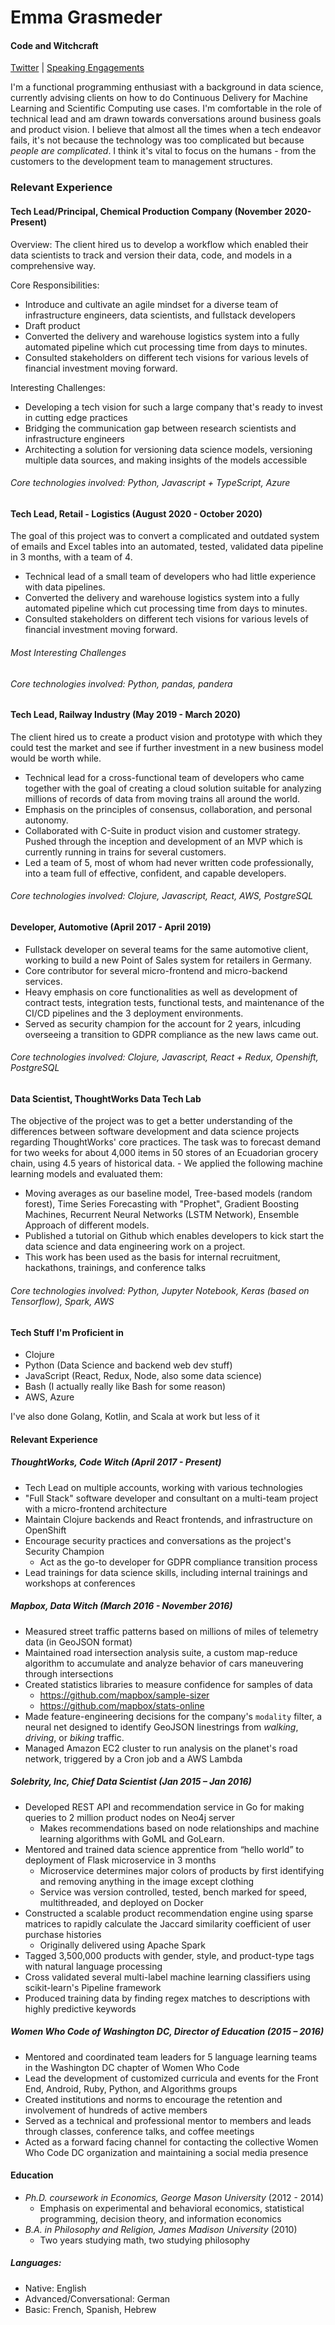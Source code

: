 # Emma Grasmeder
#### Code and Witchcraft

[Twitter](https://twitter.com/emgrasmeder) | [Speaking Engagements](speaking-engagements.md)

I'm a functional programming enthusiast with a background in data science, currently advising clients on how to do Continuous Delivery for Machine Learning and Scientific Computing use cases. I'm comfortable in the role of technical lead and am drawn towards conversations around business goals and product vision. I believe that almost all the times when a tech endeavor fails, it's not because the technology was too complicated but because _people are complicated_. I think it's vital to focus on the humans - from the customers to the development team to management structures. 

### Relevant Experience
#### Tech Lead/Principal, Chemical Production Company (November 2020-Present)
Overview: The client hired us to develop a workflow which enabled their data scientists to track and version their data, code, and models in a comprehensive way.

Core Responsibilities:
- Introduce and cultivate an agile mindset for a diverse team of infrastructure engineers, data scientists, and fullstack developers
- Draft product 
- Converted the delivery and warehouse logistics system into a fully automated pipeline which cut processing time from days to minutes. 
- Consulted stakeholders on different tech visions for various levels of financial investment moving forward.

Interesting Challenges:
- Developing a tech vision for such a large company that's ready to invest in cutting edge practices
- Bridging the communication gap between research scientists and infrastructure engineers
- Architecting a solution for versioning data science models, versioning multiple data sources, and making insights of the models accessible
###### Core technologies involved: Python, Javascript + TypeScript, Azure


#### Tech Lead, Retail - Logistics (August 2020 - October 2020)
The goal of this project was to convert a complicated and outdated system of emails and Excel tables into an automated, tested, validated data pipeline in 3 months, with a team of 4.
- Technical lead of a small team of developers who had little experience with data pipelines. 
- Converted the delivery and warehouse logistics system into a fully automated pipeline which cut processing time from days to minutes. 
- Consulted stakeholders on different tech visions for various levels of financial investment moving forward.
###### Most Interesting Challenges
###### Core technologies involved: Python, pandas, pandera

#### Tech Lead, Railway Industry (May 2019 - March 2020)
The client hired us to create a product vision and prototype with which they could test the market and see if further investment in a new business model would be worth while. 
- Technical lead for a cross-functional team of developers who came together with the goal of creating a cloud solution suitable for analyzing millions of records of data from moving trains all around the world.
- Emphasis on the principles of consensus, collaboration, and personal autonomy.
- Collaborated with C-Suite in product vision and customer strategy. Pushed through the inception and development of an MVP which is currently running in trains for several customers.   
- Led a team of 5, most of whom had never written code professionally, into a team full of effective, confident, and capable developers.
###### Core technologies involved: Clojure, Javascript, React, AWS, PostgreSQL

#### Developer, Automotive (April 2017 - April 2019)
- Fullstack developer on several teams for the same automotive client, working to build a new Point of Sales system for retailers in Germany. 
- Core contributor for several micro-frontend and micro-backend services.
- Heavy emphasis on core functionalities as well as development of contract tests, integration tests, functional tests, and maintenance of the CI/CD pipelines and the 3 deployment environments. 
- Served as security champion for the account for 2 years, inlcuding overseeing a transition to GDPR compliance as the new laws came out.
###### Core technologies involved: Clojure, Javascript, React + Redux, Openshift, PostgreSQL

#### Data Scientist, ThoughtWorks Data Tech Lab 
The objective of the project was to get a better understanding of the differences between software development and data science projects regarding ThoughtWorks' core practices. The task was to forecast demand for two weeks for about 4,000 items in 50 stores of an Ecuadorian grocery chain, using 4.5 years of historical data. - We applied the following machine learning models and evaluated them:
  - Moving averages as our baseline model, Tree-based models (random forest), Time Series Forecasting with "Prophet", Gradient Boosting Machines, Recurrent Neural Networks (LSTM Network), Ensemble Approach of different models. 
- Published a tutorial on Github which enables developers to kick start the data science and data engineering work on a project. 
- This work has been used as the basis for internal recruitment, hackathons, trainings, and conference talks
###### Core technologies involved: Python, Jupyter Notebook, Keras (based on Tensorflow), Spark, AWS


#### Tech Stuff I'm Proficient in
- Clojure
- Python (Data Science and backend web dev stuff) 
- JavaScript (React, Redux, Node, also some data science)
- Bash (I actually really like Bash for some reason)
- AWS, Azure

I've also done Golang, Kotlin, and Scala at work but less of it

#### Relevant Experience

##### ThoughtWorks, Code Witch (April 2017 - Present)
- Tech Lead on multiple accounts, working with various technologies
- "Full Stack" software developer and consultant on a multi-team project with a micro-frontend architecture
- Maintain Clojure backends and React frontends, and infrastructure on OpenShift
- Encourage security practices and conversations as the project's Security Champion
  - Act as the go-to developer for GDPR compliance transition process
- Lead trainings for data science skills, including internal trainings and workshops at conferences


##### Mapbox, Data Witch (March 2016 - November 2016)
- Measured street traffic patterns based on millions of miles of telemetry data (in GeoJSON format)
- Maintained road intersection analysis suite, a custom map-reduce algorithm to accumulate and analyze behavior of cars maneuvering through intersections
- Created statistics libraries to measure confidence for samples of data
  - https://github.com/mapbox/sample-sizer
  - https://github.com/mapbox/stats-online
- Made feature-engineering decisions for the company's `modality` filter, a neural net designed to identify GeoJSON linestrings from _walking_, _driving_, or _biking_ traffic.
- Managed Amazon EC2 cluster to run analysis on the planet's road network, triggered by a Cron job and a AWS Lambda

##### Solebrity, Inc, Chief Data Scientist (Jan 2015 – Jan 2016)
- Developed REST API and recommendation service in Go for making queries to 2 million product nodes on Neo4j server
  - Makes recommendations based on node relationships and machine learning algorithms with GoML and GoLearn.
- Mentored and trained data science apprentice from “hello world” to deployment of Flask microservice in 3 months
  - Microservice determines major colors of products by first identifying and removing anything in the image except clothing
  - Service was version controlled, tested, bench marked for speed, multithreaded, and deployed on Docker
- Constructed a scalable product recommendation engine using sparse matrices to rapidly calculate the Jaccard similarity coefficient of user purchase histories
  - Originally delivered using Apache Spark
- Tagged 3,500,000 products with gender, style, and product-type tags with natural language processing
- Cross validated several multi-label machine learning classifiers using scikit-learn's Pipeline framework
- Produced training data by finding regex matches to descriptions with highly predictive keywords

##### Women Who Code of Washington DC, Director of Education (2015 – 2016)            
- Mentored and coordinated team leaders for 5 language learning teams in the Washington DC chapter of Women Who Code
- Lead the development of customized curricula and events for the Front End, Android, Ruby, Python, and Algorithms groups
- Created institutions and norms to encourage the retention and involvement of hundreds of active members
- Served as a technical and professional mentor to members and leads through classes, conference talks, and coffee meetings
- Acted as a forward facing channel for contacting the collective Women Who Code DC organization and maintaining a social media presence

#### Education
- *Ph.D. coursework in Economics, George Mason University* (2012 - 2014)
  - Emphasis on experimental and behavioral economics, statistical programming, decision theory, and information economics
- *B.A. in Philosophy and Religion, James Madison University* (2010)
  -  Two years studying math, two studying philosophy

##### Languages: 
- Native: English
- Advanced/Conversational: German
- Basic: French, Spanish, Hebrew
